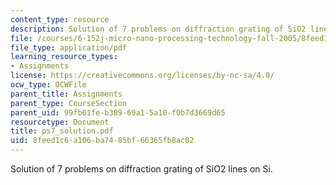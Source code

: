 ```yaml
---
content_type: resource
description: Solution of 7 problems on diffraction grating of SiO2 lines on Si.
file: /courses/6-152j-micro-nano-processing-technology-fall-2005/8feed1c6a106ba7485bf66365fb8ac02_ps7_solution.pdf
file_type: application/pdf
learning_resource_types:
- Assignments
license: https://creativecommons.org/licenses/by-nc-sa/4.0/
ocw_type: OCWFile
parent_title: Assignments
parent_type: CourseSection
parent_uid: 99fb61fe-b389-69a1-5a10-f0b7d3669d65
resourcetype: Document
title: ps7_solution.pdf
uid: 8feed1c6-a106-ba74-85bf-66365fb8ac02
---
```

Solution of 7 problems on diffraction grating of SiO2 lines on Si.